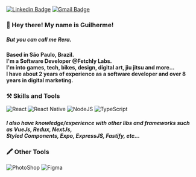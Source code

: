 [![Linkedin Badge](https://img.shields.io/badge/-guilhermerera-blue?style=flat-square&logo=Linkedin&logoColor=white&link=https://www.linkedin.com/in/guilhermerera/)](https://www.linkedin.com/in/guilhermerera/)
[![Gmail Badge](https://img.shields.io/badge/-hello@rera.dev-c14438?style=flat-square&logo=Gmail&logoColor=white&link=mailto:hello@rera.dev)](mailto:hello@rera.dev)

### 👋 Hey there! My name is Guilherme!

##### But you can call me Rera.

#### Based in São Paulo, Brazil. <br> I'm a Software Developer @Fetchly Labs. <br> I'm into games, tech, bikes, design, digital art, jiu jitsu and more... <br> I have about 2 years of experience as a software developer and over 8 years in digital marketing.

### ⚒️ Skills and Tools

<img src="https://img.shields.io/badge/React-20232A?style=flat&logo=react&logoColor=61DAFB" alt="React"> ![React Native](https://img.shields.io/badge/react_native-%2320232a.svg?style=flat&logo=react&logoColor=%2361DAFB) <img src="https://img.shields.io/badge/Node.js-43853D?style=flat&logo=node.js&logoColor=white" alt="NodeJS"> ![TypeScript](https://img.shields.io/badge/typescript-%23007ACC.svg?style=flat&logo=typescript&logoColor=white)
##### I also have knowledge/experience with other libs and frameworks such as VueJs, Redux, NextJs, <br>Styled Components, Expo, ExpressJS, Fastify, etc...

### 🖍️ Other Tools

<img src="https://img.shields.io/badge/Adobe%20Photoshop-31A8FF?style=flat&logo=Adobe%20Photoshop&logoColor=black" alt="PhotoShop"> ![Figma](https://img.shields.io/badge/figma-%23F24E1E.svg?style=flat&logo=figma&logoColor=white)
